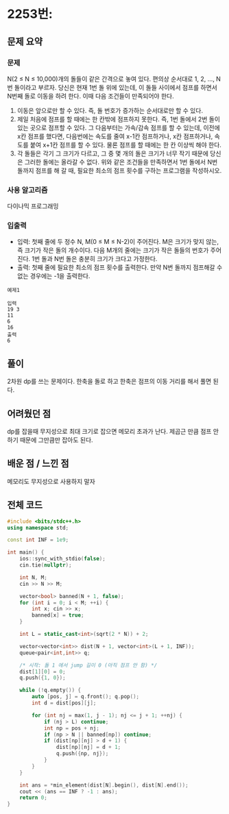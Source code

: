 # 2253번: 

## 문제 요약
### 문제
N(2 ≤ N ≤ 10,000)개의 돌들이 같은 간격으로 놓여 있다. 편의상 순서대로 1, 2, …, N번 돌이라고 부르자. 당신은 현재 1번 돌 위에 있는데, 이 돌들 사이에서 점프를 하면서 N번째 돌로 이동을 하려 한다. 이때 다음 조건들이 만족되어야 한다.

1. 이동은 앞으로만 할 수 있다. 즉, 돌 번호가 증가하는 순서대로만 할 수 있다.
2. 제일 처음에 점프를 할 때에는 한 칸밖에 점프하지 못한다. 즉, 1번 돌에서 2번 돌이 있는 곳으로 점프할 수 있다. 그 다음부터는 가속/감속 점프를 할 수 있는데, 이전에 x칸 점프를 했다면, 다음번에는 속도를 줄여 x-1칸 점프하거나, x칸 점프하거나, 속도를 붙여 x+1칸 점프를 할 수 있다. 물론 점프를 할 때에는 한 칸 이상씩 해야 한다.
3. 각 돌들은 각기 그 크기가 다르고, 그 중 몇 개의 돌은 크기가 너무 작기 때문에 당신은 그러한 돌에는 올라갈 수 없다.
위와 같은 조건들을 만족하면서 1번 돌에서 N번 돌까지 점프를 해 갈 때, 필요한 최소의 점프 횟수를 구하는 프로그램을 작성하시오.

### 사용 알고리즘
다이나믹 프로그래밍

### 입출력
- 입력: 첫째 줄에 두 정수 N, M(0 ≤ M ≤ N-2)이 주어진다. M은 크기가 맞지 않는, 즉 크기가 작은 돌의 개수이다. 다음 M개의 줄에는 크기가 작은 돌들의 번호가 주어진다. 1번 돌과 N번 돌은 충분히 크기가 크다고 가정한다.
- 출력: 첫째 줄에 필요한 최소의 점프 횟수를 출력한다. 만약 N번 돌까지 점프해갈 수 없는 경우에는 -1을 출력한다.
```
예제1

입력
19 3
11
6
16
출력
6
```
## 풀이
2차원 dp를 쓰는 문제이다. 한축을 돌로 하고 한축은 점프의 이동 거리를 해서 풀면 된다. 

## 어려웠던 점
dp를 잡을때 무지성으로 최대 크기로 잡으면 메모리 초과가 난다. 제곱근 만큼 점프 안하기 때문에 그만큼만 잡아도 된다.

## 배운 점 / 느낀 점
메모리도 무지성으로 사용하지 말자

## 전체 코드
```cpp
#include <bits/stdc++.h>
using namespace std;

const int INF = 1e9;

int main() {
    ios::sync_with_stdio(false);
    cin.tie(nullptr);

    int N, M;
    cin >> N >> M;

    vector<bool> banned(N + 1, false);
    for (int i = 0; i < M; ++i) {
        int x; cin >> x;
        banned[x] = true;
    }

    int L = static_cast<int>(sqrt(2 * N)) + 2;

    vector<vector<int>> dist(N + 1, vector<int>(L + 1, INF));
    queue<pair<int,int>> q;

    /* 시작: 돌 1 에서 jump 길이 0 (아직 점프 안 함) */
    dist[1][0] = 0;
    q.push({1, 0});

    while (!q.empty()) {
        auto [pos, j] = q.front(); q.pop();
        int d = dist[pos][j];

        for (int nj = max(1, j - 1); nj <= j + 1; ++nj) {
            if (nj > L) continue;
            int np = pos + nj;
            if (np > N || banned[np]) continue;
            if (dist[np][nj] > d + 1) {
                dist[np][nj] = d + 1;
                q.push({np, nj});
            }
        }
    }

    int ans = *min_element(dist[N].begin(), dist[N].end());
    cout << (ans == INF ? -1 : ans);
    return 0;
}
```
